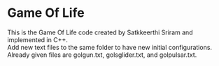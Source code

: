 # Game Of Life
This is the Game Of Life code created by Satkkeerthi Sriram and implemented in C++.  
Add new text files to the same folder to have new initial configurations.  
Already given files are golgun.txt, golsglider.txt, and golpulsar.txt.
